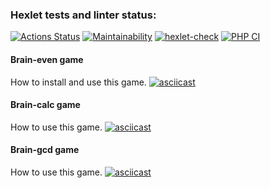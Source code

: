 ### Hexlet tests and linter status:
[![Actions Status](https://github.com/Mkleon/php-project-lvl1/workflows/hexlet-check/badge.svg)](https://github.com/Mkleon/php-project-lvl1/actions)
[![Maintainability](https://api.codeclimate.com/v1/badges/4d9197ec43cf5bc55a55/maintainability)](https://codeclimate.com/github/Mkleon/php-project-lvl1/maintainability)
[![hexlet-check](https://github.com/Mkleon/php-project-lvl1/actions/workflows/hexlet-check.yml/badge.svg?branch=main)](https://github.com/Mkleon/php-project-lvl1/actions/workflows/hexlet-check.yml)
[![PHP CI](https://github.com/Mkleon/php-project-lvl1/actions/workflows/linter.yml/badge.svg?branch=main)](https://github.com/Mkleon/php-project-lvl1/actions/workflows/linter.yml)


#### Brain-even game

How to install and use this game.
[![asciicast](https://asciinema.org/a/431525.svg)](https://asciinema.org/a/431525)

#### Brain-calc game

How to use this game.
[![asciicast](https://asciinema.org/a/431544.svg)](https://asciinema.org/a/431544)

#### Brain-gcd game

How to use this game.
[![asciicast](https://asciinema.org/a/431563.svg)](https://asciinema.org/a/431563)
